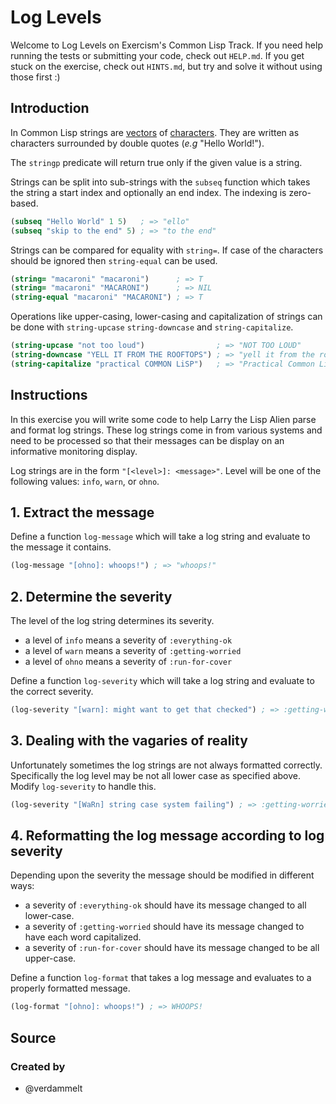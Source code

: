 # Log Levels

Welcome to Log Levels on Exercism's Common Lisp Track.
If you need help running the tests or submitting your code, check out `HELP.md`.
If you get stuck on the exercise, check out `HINTS.md`, but try and solve it without using those first :)

## Introduction

In Common Lisp strings are [vectors][concept-vectors] of [characters][concept-characters].
They are written as characters surrounded by double quotes (_e.g_ "Hello World!").

The `stringp` predicate will return true only if the given value is a string.

Strings can be split into sub-strings with the `subseq` function which takes the string a start index and optionally an end index.
The indexing is zero-based.

```lisp
(subseq "Hello World" 1 5)   ; => "ello"
(subseq "skip to the end" 5) ; => "to the end"
```

Strings can be compared for equality with `string=`.
If case of the characters should be ignored then `string-equal` can be used.

```lisp
(string= "macaroni" "macaroni")      ; => T
(string= "macaroni" "MACARONI")      ; => NIL
(string-equal "macaroni" "MACARONI") ; => T
```

Operations like upper-casing, lower-casing and capitalization of strings can be done with `string-upcase` `string-downcase` and `string-capitalize`.

```lisp
(string-upcase "not too loud")                ; => "NOT TOO LOUD"
(string-downcase "YELL IT FROM THE ROOFTOPS") ; => "yell it from the rooftops"
(string-capitalize "practical COMMON LiSP")   ; => "Practical Common Lisp"
```

[concept-characters]: /tracks/common-lisp/concepts/characters
[concept-vectors]: /tracks/common-lisp/concepts/vectors

## Instructions

In this exercise you will write some code to help Larry the Lisp Alien parse and format log strings. These log strings come in from various systems and need to be processed so that their messages can be display on an informative monitoring display.

Log strings are in the form `"[<level>]: <message>"`. Level will be one of the following values: `info`, `warn`, or `ohno`.

## 1. Extract the message

Define a function `log-message` which will take a log string and evaluate to the message it contains.

```lisp
(log-message "[ohno]: whoops!") ; => "whoops!"
```

## 2. Determine the severity

The level of the log string determines its severity. 

- a level of `info` means a severity of `:everything-ok`
- a level of `warn` means a severity of `:getting-worried`
- a level of `ohno` means a severity of `:run-for-cover`

Define a function `log-severity` which will take a log string and evaluate to the correct severity.

```lisp
(log-severity "[warn]: might want to get that checked") ; => :getting-worried
```

## 3. Dealing with the vagaries of reality

Unfortunately sometimes the log strings are not always formatted correctly. Specifically the log level may be not all lower case as specified above. Modify `log-severity` to handle this.

```lisp
(log-severity "[WaRn] string case system failing") ; => :getting-worried
```

## 4. Reformatting the log message according to log severity

Depending upon the severity the message should be modified in different ways:

- a severity of `:everything-ok` should have its message changed to all lower-case.
- a severity of `:getting-worried` should have its message changed to have each word capitalized.
- a severity of `:run-for-cover` should have its message changed to be all upper-case.

Define a function `log-format` that takes a log message and evaluates to a properly formatted message.

```lisp
(log-format "[ohno]: whoops!") ; => WHOOPS!
```

## Source

### Created by

- @verdammelt